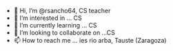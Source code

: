 - 👋 Hi, I’m @rsancho64, CS teacher 
- 👀 I’m interested in ... CS
- 🌱 I’m currently learning ... CS
- 💞️ I’m looking to collaborate on ...CS
- 📫 How to reach me ... ies rio arba, Tauste (Zaragoza)

<!---
rsancho64/rsancho64 is a ✨ special ✨ repository because its `README.md` (this file) appears on your GitHub profile.
You can click the Preview link to take a look at your changes.
--->
